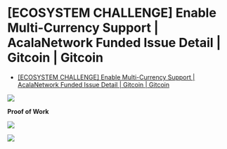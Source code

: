 # [ECOSYSTEM CHALLENGE] Enable Multi-Currency Support | AcalaNetwork Funded Issue Detail | Gitcoin | Gitcoin

* [[ECOSYSTEM CHALLENGE] Enable Multi-Currency Support | AcalaNetwork Funded Issue Detail | Gitcoin | Gitcoin](https://gitcoin.co/issue/AcalaNetwork/polakdot-hello-world-acala/2/100023952)

![](https://i.imgur.com/nPz33MA.png)


**Proof of Work**

![](https://i.imgur.com/5aA5N6B.png)

![](https://i.imgur.com/LZPkFcK.png)

